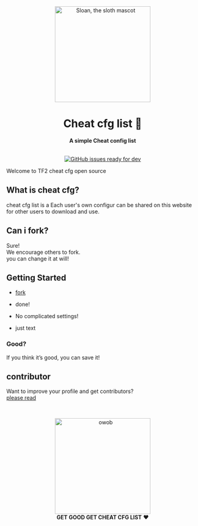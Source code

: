 <div align="center">
  <img alt="Sloan, the sloth mascot" width="250px" src="https://github-production-user-asset-6210df.s3.amazonaws.com/64715639/329815719-ae82c724-f9e3-402e-8b46-f406a3da8967.png?X-Amz-Algorithm=AWS4-HMAC-SHA256&X-Amz-Credential=AKIAVCODYLSA53PQK4ZA%2F20240511%2Fus-east-1%2Fs3%2Faws4_request&X-Amz-Date=20240511T222826Z&X-Amz-Expires=300&X-Amz-Signature=2e44cce62dfb2e0379322b3d1ca36b327fa54aacd7980b6a9086fb530e4e04f2&X-Amz-SignedHeaders=host&actor_id=64715639&key_id=0&repo_id=799209748">
  <br>
  <h1>Cheat cfg list 📙</h1>
  <strong>A simple Cheat config list</strong>
</div>
<br>
<p align="center">
  <a href="https://github.com/Tira-tw/cheat-cfg-list/issues">
    <img src="https://img.shields.io/github/issues/forem/forem/ready for dev" alt="GitHub issues ready for dev">
  </a>
</p>

Welcome to TF2 cheat cfg open source

## What is cheat cfg?

cheat cfg list is a Each user's own configur can be shared on this website for other users to download and use.


## Can i fork?

Sure!<br>We encourage others to fork.<br>you can change it at will!


## Getting Started

- [fork](https://github.com/Tira-tw/cheat-cfg-list/fork)

- done!
 
- No complicated settings!
- just text
### Good?

If you think it’s good, you can save it!

## contributor

Want to improve your profile and get contributors?<br>[please read](wiki/contributor)


<br>

<p align="center">
  <img alt="owob" width="250px" src="https://avatars.githubusercontent.com/u/64715639?v=4">
  <br>
  <strong>GET GOOD GET CHEAT CFG LIST</strong> ❤️
</p>
